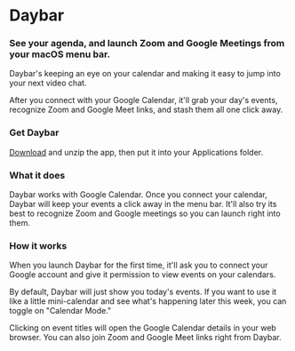 # Daybar

### See your agenda, and launch Zoom and Google Meetings from your macOS menu bar.

Daybar's keeping an eye on your calendar and making it easy to jump into your next video chat.

After you connect with your Google Calendar, it'll grab your day's events, recognize Zoom and Google Meet links, and stash them all one click away.

### Get Daybar

[Download](https://github.com/stakes/Daybar/releases/download/1.0-alpha/Daybar.zip) and unzip the app, then put it into your Applications folder.

### What it does

Daybar works with Google Calendar. Once you connect your calendar, Daybar will keep your events a click away in the menu bar. It'll also try its best to recognize Zoom and Google meetings so you can launch right into them.

### How it works

When you launch Daybar for the first time, it'll ask you to connect your Google account and give it permission to view events on your calendars.

By default, Daybar will just show you today's events. If you want to use it like a little mini-calendar and see what's happening later this week, you can toggle on "Calendar Mode."

Clicking on event titles will open the Google Calendar details in your web browser. You can also join Zoom and Google Meet links right from Daybar.
